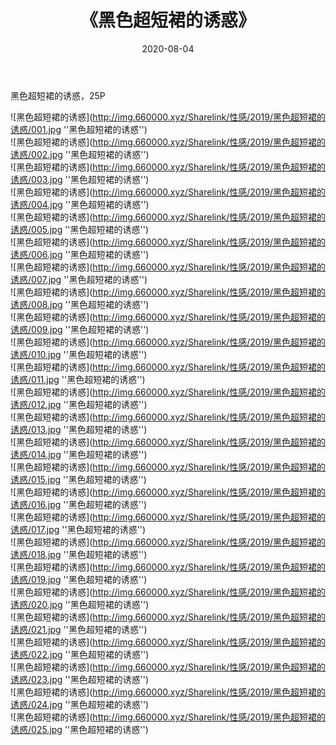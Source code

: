 ﻿---
layout: post
title:  《黑色超短裙的诱惑》
date:   2020-08-04
img: http://img.660000.xyz/Sharelink/性感/2019/黑色超短裙的诱惑/000.jpg
categories: [美女, 性感, 泳衣]
---

黑色超短裙的诱惑，25P

![黑色超短裙的诱惑](http://img.660000.xyz/Sharelink/性感/2019/黑色超短裙的诱惑/001.jpg ''黑色超短裙的诱惑'') <br>
![黑色超短裙的诱惑](http://img.660000.xyz/Sharelink/性感/2019/黑色超短裙的诱惑/002.jpg ''黑色超短裙的诱惑'') <br>
![黑色超短裙的诱惑](http://img.660000.xyz/Sharelink/性感/2019/黑色超短裙的诱惑/003.jpg ''黑色超短裙的诱惑'') <br>
![黑色超短裙的诱惑](http://img.660000.xyz/Sharelink/性感/2019/黑色超短裙的诱惑/004.jpg ''黑色超短裙的诱惑'') <br>
![黑色超短裙的诱惑](http://img.660000.xyz/Sharelink/性感/2019/黑色超短裙的诱惑/005.jpg ''黑色超短裙的诱惑'') <br>
![黑色超短裙的诱惑](http://img.660000.xyz/Sharelink/性感/2019/黑色超短裙的诱惑/006.jpg ''黑色超短裙的诱惑'') <br>
![黑色超短裙的诱惑](http://img.660000.xyz/Sharelink/性感/2019/黑色超短裙的诱惑/007.jpg ''黑色超短裙的诱惑'') <br>
![黑色超短裙的诱惑](http://img.660000.xyz/Sharelink/性感/2019/黑色超短裙的诱惑/008.jpg ''黑色超短裙的诱惑'') <br>
![黑色超短裙的诱惑](http://img.660000.xyz/Sharelink/性感/2019/黑色超短裙的诱惑/009.jpg ''黑色超短裙的诱惑'') <br>
![黑色超短裙的诱惑](http://img.660000.xyz/Sharelink/性感/2019/黑色超短裙的诱惑/010.jpg ''黑色超短裙的诱惑'') <br>
![黑色超短裙的诱惑](http://img.660000.xyz/Sharelink/性感/2019/黑色超短裙的诱惑/011.jpg ''黑色超短裙的诱惑'') <br>
![黑色超短裙的诱惑](http://img.660000.xyz/Sharelink/性感/2019/黑色超短裙的诱惑/012.jpg ''黑色超短裙的诱惑'') <br>
![黑色超短裙的诱惑](http://img.660000.xyz/Sharelink/性感/2019/黑色超短裙的诱惑/013.jpg ''黑色超短裙的诱惑'') <br>
![黑色超短裙的诱惑](http://img.660000.xyz/Sharelink/性感/2019/黑色超短裙的诱惑/014.jpg ''黑色超短裙的诱惑'') <br>
![黑色超短裙的诱惑](http://img.660000.xyz/Sharelink/性感/2019/黑色超短裙的诱惑/015.jpg ''黑色超短裙的诱惑'') <br>
![黑色超短裙的诱惑](http://img.660000.xyz/Sharelink/性感/2019/黑色超短裙的诱惑/016.jpg ''黑色超短裙的诱惑'') <br>
![黑色超短裙的诱惑](http://img.660000.xyz/Sharelink/性感/2019/黑色超短裙的诱惑/017.jpg ''黑色超短裙的诱惑'') <br>
![黑色超短裙的诱惑](http://img.660000.xyz/Sharelink/性感/2019/黑色超短裙的诱惑/018.jpg ''黑色超短裙的诱惑'') <br>
![黑色超短裙的诱惑](http://img.660000.xyz/Sharelink/性感/2019/黑色超短裙的诱惑/019.jpg ''黑色超短裙的诱惑'') <br>
![黑色超短裙的诱惑](http://img.660000.xyz/Sharelink/性感/2019/黑色超短裙的诱惑/020.jpg ''黑色超短裙的诱惑'') <br>
![黑色超短裙的诱惑](http://img.660000.xyz/Sharelink/性感/2019/黑色超短裙的诱惑/021.jpg ''黑色超短裙的诱惑'') <br>
![黑色超短裙的诱惑](http://img.660000.xyz/Sharelink/性感/2019/黑色超短裙的诱惑/022.jpg ''黑色超短裙的诱惑'') <br>
![黑色超短裙的诱惑](http://img.660000.xyz/Sharelink/性感/2019/黑色超短裙的诱惑/023.jpg ''黑色超短裙的诱惑'') <br>
![黑色超短裙的诱惑](http://img.660000.xyz/Sharelink/性感/2019/黑色超短裙的诱惑/024.jpg ''黑色超短裙的诱惑'') <br>
![黑色超短裙的诱惑](http://img.660000.xyz/Sharelink/性感/2019/黑色超短裙的诱惑/025.jpg ''黑色超短裙的诱惑'') <br>

